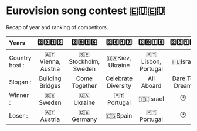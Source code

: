 # Eurovision song contest 🇪🇺🇪🇺
Recap of year and ranking of competitors.

|Years|2️⃣0️⃣1️⃣5️⃣|2️⃣0️⃣1️⃣6️⃣|2️⃣0️⃣1️⃣7️⃣|2️⃣0️⃣1️⃣8️⃣|2️⃣0️⃣1️⃣9️⃣|2️⃣0️⃣2️⃣0️⃣|
| :---|:-------:|:------:|:-------:|:-------:|:-------:|:-------:|
|Country host :|🇦🇹Vienna, Austria|🇸🇪Stockholm, Sweden|🇺🇦Kiev, Ukraine|🇵🇹Lisbon, Portugal|🇮🇱Israel|🕑|
|Slogan :|Building Bridges|Come Together|Celebrate Diversity|All Aboard|Dare To Dream|🕑|
|Winner :|🇸🇪Sweden|🇺🇦Ukraine|🇵🇹Portugal|🇮🇱Israel|🕑|🕑|
|Loser :|🇦🇹Austria|🇩🇪Germany|🇪🇸Spain|🇵🇹Portugal|🕑|🕑|
